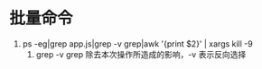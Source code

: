 # 批量命令
1. ps -eg|grep app.js|grep -v grep|awk '{print $2}' | xargs kill -9
   1. grep -v grep 除去本次操作所造成的影响，-v 表示反向选择